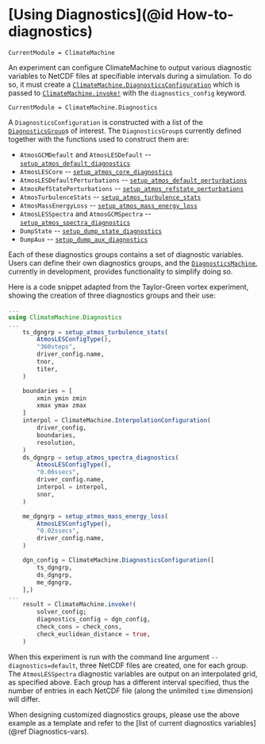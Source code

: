 # [Using Diagnostics](@id How-to-diagnostics)

```@meta
CurrentModule = ClimateMachine
```

An experiment can configure ClimateMachine to output various diagnostic
variables to NetCDF files at specifiable intervals during a simulation.
To do so, it must create a
[`ClimateMachine.DiagnosticsConfiguration`](@ref) which is passed to
[`ClimateMachine.invoke!`](@ref) with the `diagnostics_config` keyword.

```@meta
CurrentModule = ClimateMachine.Diagnostics
```

A `DiagnosticsConfiguration` is constructed with a list of the
[`DiagnosticsGroup`](@ref)s of interest. The `DiagnosticsGroup`s
currently defined together with the functions used to construct them
are:

- `AtmosGCMDefault` and `AtmosLESDefault` -- [`setup_atmos_default_diagnostics`](@ref)
- `AtmosLESCore` -- [`setup_atmos_core_diagnostics`](@ref)
- `AtmosLESDefaultPerturbations` -- [`setup_atmos_default_perturbations`](@ref)
- `AtmosRefStatePerturbations` -- [`setup_atmos_refstate_perturbations`](@ref)
- `AtmosTurbulenceStats` -- [`setup_atmos_turbulence_stats`](@ref)
- `AtmosMassEnergyLoss` -- [`setup_atmos_mass_energy_loss`](@ref)
- `AtmosLESSpectra` and `AtmosGCMSpectra` -- [`setup_atmos_spectra_diagnostics`](@ref)
- `DumpState` -- [`setup_dump_state_diagnostics`](@ref)
- `DumpAux` -- [`setup_dump_aux_diagnostics`](@ref)

Each of these diagnostics groups contains a set of diagnostic
variables.  Users can define their own diagnostics groups, and the
[`DiagnosticsMachine`](@ref), currently in development, provides
functionality to simplify doing so.

Here is a code snippet adapted from the Taylor-Green vortex experiment,
showing the creation of three diagnostics groups and their use:
```julia
...
using ClimateMachine.Diagnostics
...
    ts_dgngrp = setup_atmos_turbulence_stats(
        AtmosLESConfigType(),
        "360steps",
        driver_config.name,
        tnor,
        titer,
    )

    boundaries = [
        xmin ymin zmin
        xmax ymax zmax
    ]
    interpol = ClimateMachine.InterpolationConfiguration(
        driver_config,
        boundaries,
        resolution,
    )
    ds_dgngrp = setup_atmos_spectra_diagnostics(
        AtmosLESConfigType(),
        "0.06ssecs",
        driver_config.name,
        interpol = interpol,
        snor,
    )

    me_dgngrp = setup_atmos_mass_energy_loss(
        AtmosLESConfigType(),
        "0.02ssecs",
        driver_config.name,
    )

    dgn_config = ClimateMachine.DiagnosticsConfiguration([
        ts_dgngrp,
        ds_dgngrp,
        me_dgngrp,
    ],)
...
    result = ClimateMachine.invoke!(
        solver_config;
        diagnostics_config = dgn_config,
        check_cons = check_cons,
        check_euclidean_distance = true,
    )
```

When this experiment is run with the command line argument
`--diagnostics=default`, three NetCDF files are created, one for each
group. The `AtmosLESSpectra` diagnostic variables are output on an
interpolated grid, as specified above. Each group has a different
interval specified, thus the number of entries in each NetCDF file
(along the unlimited `time` dimension) will differ.

When designing customized diagnostics groups, please use the above
example as a template and refer to the [list of current diagnostics
variables](@ref Diagnostics-vars).
